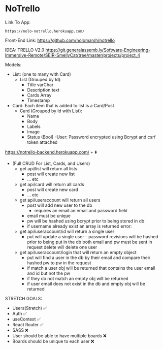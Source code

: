 # NoTrello
Link To App: 
    
    https://nolo-notrello.herokuapp.com/
    
Front-End Link:  https://github.com/nolomarsh/notrello

IDEA: TRELLO V2.0
https://git.generalassemb.ly/Software-Engineering-Immersive-Remote/SEIR-SmellyCat/tree/master/projects/project_4

Models:
- List: (one to many with Card)
    - List (Grouped by Id):
        - Title varChar
        - Description text
        - Cards Array
        - Timestamp
- Card: Each item that is added to list is a Card/Post
    - Card (Grouped by Id with List):
        - Name
        - Body
        - Labels
        - Image
        - Status (Bool)
-User: Password encrypted using Bcrypt and csrf token attached

https://notrello-backend.herokuapp.com/ + ⬇️
    
- (Full CRUD For List, Cards, and Users)
    - get api/list will return all lists
        - post will create new list
        - ... etc
    - get api/card will return all cards
        - post will create new card
        - ... etc
    - get api/useraccount will return all users 
        - post will add new user to the db
            - requires an email an email and password field 
        - email must be unique
        - pw will be hashed using bcrypt prior to being stored in db
        - if username already exist an array is returned 
            error: 
    - get api/useraccount/id will return a single user
        - put will update a single user - password revisions will be hashed prior to being put in the db
        both email and pw must be sent in request
        delete will delete one user
    - get api/useraccount/login that will return an empty object
        - put will find a user in the db by their email and compare their hashed pw to pw in the request
        - if match a user obj will be returned that contains the user email and id but not the pw
        - if they do not match an empty obj will be returned 
        - if user email does not exist in the db and empty obj will be returned

STRETCH GOALS:
- Users(Stretch) ✅
- Auth ✅
- useContext ✅
- React Router ✅
- SASS ❌
- User should be able to have multiple boards ❌
- Boards should be unique to each user ❌





